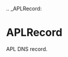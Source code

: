 [//]: # (THE CONTENT BELOW IS GENERATED. DO NOT EDIT.)
.. _APLRecord:

# APLRecord
[//]: # (ADD YOUR NOTES BELOW. THESE WILL BE PICKED EVERY TIME THE DOCS ARE REGENERATED. //end)
APL DNS record.